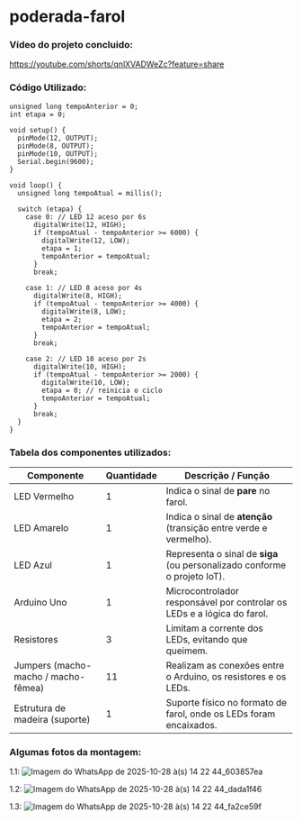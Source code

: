 # poderada-farol


### Vídeo do projeto concluido:

https://youtube.com/shorts/qnlXVADWeZc?feature=share  


### Código Utilizado:

```
unsigned long tempoAnterior = 0;
int etapa = 0;

void setup() {
  pinMode(12, OUTPUT);
  pinMode(8, OUTPUT);
  pinMode(10, OUTPUT);
  Serial.begin(9600);
}

void loop() {
  unsigned long tempoAtual = millis();

  switch (etapa) {
    case 0: // LED 12 aceso por 6s
      digitalWrite(12, HIGH);
      if (tempoAtual - tempoAnterior >= 6000) {
        digitalWrite(12, LOW);
        etapa = 1;
        tempoAnterior = tempoAtual;
      }
      break;

    case 1: // LED 8 aceso por 4s
      digitalWrite(8, HIGH);
      if (tempoAtual - tempoAnterior >= 4000) {
        digitalWrite(8, LOW);
        etapa = 2;
        tempoAnterior = tempoAtual;
      }
      break;

    case 2: // LED 10 aceso por 2s
      digitalWrite(10, HIGH);
      if (tempoAtual - tempoAnterior >= 2000) {
        digitalWrite(10, LOW);
        etapa = 0; // reinicia o ciclo
        tempoAnterior = tempoAtual;
      }
      break;
  }
}

```


### Tabela dos componentes utilizados:

| **Componente**                      | **Quantidade** | **Descrição / Função**                                                                 |
|------------------------------------|----------------|-----------------------------------------------------------------------------------------|
| LED Vermelho                       | 1              | Indica o sinal de **pare** no farol.                                                   |
| LED Amarelo                        | 1              | Indica o sinal de **atenção** (transição entre verde e vermelho).                      |
| LED Azul                           | 1              | Representa o sinal de **siga** (ou personalizado conforme o projeto IoT).              |
| Arduino Uno                        | 1              | Microcontrolador responsável por controlar os LEDs e a lógica do farol.                |
| Resistores                         | 3              | Limitam a corrente dos LEDs, evitando que queimem.                                     |
| Jumpers (macho-macho / macho-fêmea)| 11             | Realizam as conexões entre o Arduino, os resistores e os LEDs.                         |
| Estrutura de madeira (suporte)     | 1              | Suporte físico no formato de farol, onde os LEDs foram encaixados.                     |




### Algumas fotos da montagem:


1.1:
![Imagem do WhatsApp de 2025-10-28 à(s) 14 22 44_603857ea](https://github.com/user-attachments/assets/39ce2942-8d6b-420d-b5ed-b0e828f6625e)

1.2:
![Imagem do WhatsApp de 2025-10-28 à(s) 14 22 44_dada1f46](https://github.com/user-attachments/assets/9b220086-080d-40b5-9718-477ab54832cb)

1.3:
![Imagem do WhatsApp de 2025-10-28 à(s) 14 22 44_fa2ce59f](https://github.com/user-attachments/assets/2200a93c-f7aa-486f-bb51-10b26f9383d6)

